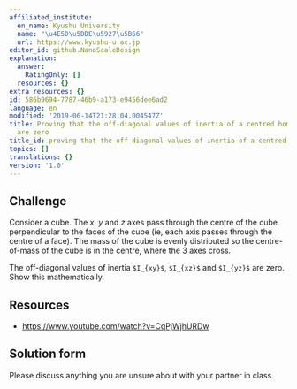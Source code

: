 ```yaml
---
affiliated_institute:
  en_name: Kyushu University
  name: "\u4E5D\u5DDE\u5927\u5B66"
  url: https://www.kyushu-u.ac.jp
editor_id: github.NanoScaleDesign
explanation:
  answer:
    RatingOnly: []
  resources: {}
extra_resources: {}
id: 586b9694-7787-46b9-a173-e9456dee6ad2
language: en
modified: '2019-06-14T21:28:04.004547Z'
title: Proving that the off-diagonal values of inertia of a centred homogeneous cube
  are zero
title_id: proving-that-the-off-diagonal-values-of-inertia-of-a-centred-homogeneous-cube-are-zero
topics: []
translations: {}
version: '1.0'
---
```


## Challenge
Consider a cube. The *x*, *y* and *z* axes pass through the centre of the cube perpendicular to the faces of the cube (ie, each axis passes through the centre of a face). The mass of the cube is evenly distributed so the centre-of-mass of the cube is in the centre, where the 3 axes cross.

The off-diagonal values of inertia `$I_{xy}$`, `$I_{xz}$` and `$I_{yz}$` are zero. Show this mathematically.

## Resources
- https://www.youtube.com/watch?v=CqPjWjhURDw


## Solution form
Please discuss anything you are unsure about with your partner in class.
